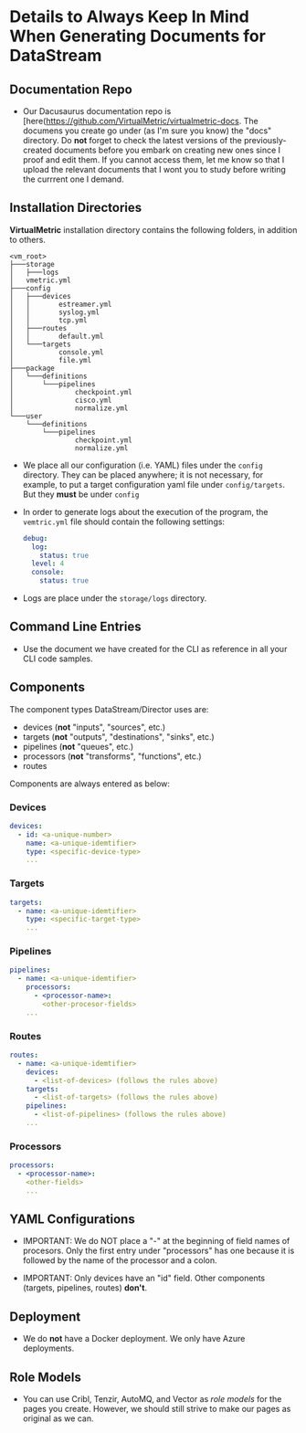 # Details to Always Keep In Mind When Generating Documents for DataStream

## Documentation Repo

- Our Dacusaurus documentation repo is [here(https://github.com/VirtualMetric/virtualmetric-docs. The documens you create go under (as I'm sure you know) the "docs" directory. Do **not** forget to check the latest versions of the previously-created documents before you embark on creating new ones since I proof and edit them. If you cannot access them, let me know so that I upload the relevant documents that I wont you to study before writing the currrent one I demand.

## Installation Directories

**VirtualMetric** installation directory contains the following folders, in addition to others.

```code
<vm_root>
├───storage
│   ├───logs
│   vmetric.yml
├───config
│   ├───devices
│   │       estreamer.yml
│   │       syslog.yml
│   │       tcp.yml
│   ├───routes
│   │       default.yml
│   └───targets
│           console.yml
│           file.yml
├───package
│   └───definitions
│       └───pipelines
│               checkpoint.yml
│               cisco.yml
│               normalize.yml
└───user
    └───definitions
        └───pipelines
                checkpoint.yml
                normalize.yml
```

- We place all our configuration (i.e. YAML) files under the `config` directory. They can be placed anywhere; it is not necessary, for example, to put a target configuration yaml file under `config/targets`. But they **must** be under `config`
- In order to generate logs about the execution of the program, the `vemtric.yml` file should contain the following settings:
  
  ```yaml
  debug:
    log:
      status: true
    level: 4
    console:
      status: true
  ```

- Logs are place under the `storage/logs` directory.

## Command Line Entries

- Use the document we have created for the CLI as reference in all your CLI code samples.

## Components

The component types DataStream/Director uses are:

- devices (**not** "inputs", "sources", etc.)
- targets (**not** "outputs", "destinations", "sinks", etc.)
- pipelines (**not** "queues", etc.)
- processors (**not** "transforms", "functions", etc.)
- routes

Components are always entered as below:

### Devices

```yaml
devices:
  - id: <a-unique-number>
    name: <a-unique-idemtifier>
    type: <specific-device-type>
    ...
```

### Targets

```yaml
targets:
  - name: <a-unique-idemtifier>
    type: <specific-target-type>
    ...
```

### Pipelines

```yaml
pipelines:
  - name: <a-unique-idemtifier>
    processors:
      - <processor-name>:
        <other-procesor-fields>
    ...
```

### Routes

```yaml
routes:
  - name: <a-unique-idemtifier>
    devices:
      - <list-of-devices> (follows the rules above)
    targets:
      - <list-of-targets> (follows the rules above)
    pipelines:
      - <list-of-pipelines> (follows the rules above)
    ...
```

### Processors

```yaml
processors:
  - <processor-name>:
    <other-fields>
    ...
```

## YAML Configurations

- IMPORTANT: We do NOT place a "-" at the beginning of field names of procesors. Only the first entry under "processors" has one because it is followed by the name of the processor and a colon.

- IMPORTANT: Only devices have an "id" field. Other components (targets, pipelines, routes) **don't**.

## Deployment

- We do **not** have a Docker deployment. We only have Azure deployments.

## Role Models

- You can use Cribl, Tenzir, AutoMQ, and Vector as _role models_ for the pages you create. However, we should still strive to make our pages as original as we can.
